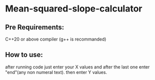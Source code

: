 # Mean-squared-slope-calculator
## Pre Requirements:
C++20 or above compiler (g++ is recommanded)

## How to use:
after running code just enter your X values and after the last one enter "end"(any non numeral text). then enter Y values.
